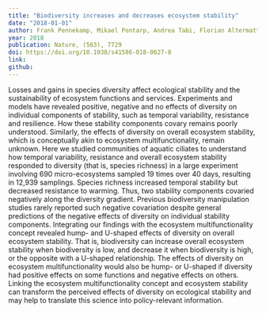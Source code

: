 ```yaml
---
title: "Biodiversity increases and decreases ecosystem stability"
date: "2018-01-01"
author: Frank Pennekamp, Mikael Pontarp, Andrea Tabi, Florian Altermatt, Roman Alther, Yves Choffat, Emanuel A. Fronhofer, Pravin Ganesanandamoorthy, Aurelie Garnier, Jason I. Griffiths, Suzanne Greene, Katherine Horgan, Thomas M. Massie, Elvira Mächler, Gian Marco Palamara, Mathew Seymour, Owen L. Petchey
year: 2018
publication: Nature, (563), 7729
doi: https://doi.org/10.1038/s41586-018-0627-8
link:
github:
---
```


Losses and gains in species diversity affect ecological stability and the sustainability of ecosystem functions and services. Experiments and models have revealed positive, negative and no effects of diversity on individual components of stability, such as temporal variability, resistance and resilience. How these stability components covary remains poorly understood. Similarly, the effects of diversity on overall ecosystem stability, which is conceptually akin to ecosystem multifunctionality, remain unknown. Here we studied communities of aquatic ciliates to understand how temporal variability, resistance and overall ecosystem stability responded to diversity (that is, species richness) in a large experiment involving 690 micro-ecosystems sampled 19 times over 40 days, resulting in 12,939 samplings. Species richness increased temporal stability but decreased resistance to warming. Thus, two stability components covaried negatively along the diversity gradient. Previous biodiversity manipulation studies rarely reported such negative covariation despite general predictions of the negative effects of diversity on individual stability components. Integrating our findings with the ecosystem multifunctionality concept revealed hump- and U-shaped effects of diversity on overall ecosystem stability. That is, biodiversity can increase overall ecosystem stability when biodiversity is low, and decrease it when biodiversity is high, or the opposite with a U-shaped relationship. The effects of diversity on ecosystem multifunctionality would also be hump- or U-shaped if diversity had positive effects on some functions and negative effects on others. Linking the ecosystem multifunctionality concept and ecosystem stability can transform the perceived effects of diversity on ecological stability and may help to translate this science into policy-relevant information.